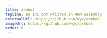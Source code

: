 ```yaml
---
title: armbot
tagline: an IRC bot written in ARM assembly
externalUrl: https://github.com/wyc/armbot
imageUrl: https://github.com/wyc/armbot
order: 0
---
```

